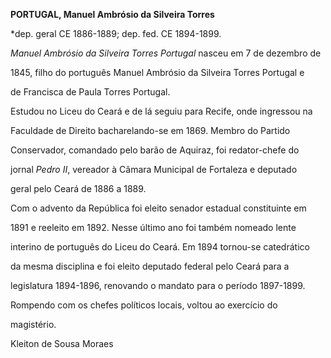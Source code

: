 **PORTUGAL, Manuel Ambrósio da Silveira Torres**



\*dep. geral CE 1886-1889; dep. fed. CE 1894-1899.



*Manuel Ambrósio da Silveira Torres Portugal* nasceu em 7 de dezembro de

1845, filho do português Manuel Ambrósio da Silveira Torres Portugal e

de Francisca de Paula Torres Portugal.



Estudou no Liceu do Ceará e de lá seguiu para Recife, onde ingressou na

Faculdade de Direito bacharelando-se em 1869. Membro do Partido

Conservador, comandado pelo barão de Aquiraz, foi redator-chefe do

jornal *Pedro II*, vereador à Câmara Municipal de Fortaleza e deputado

geral pelo Ceará de 1886 a 1889.



Com o advento da República foi eleito senador estadual constituinte em

1891 e reeleito em 1892. Nesse último ano foi também nomeado lente

interino de português do Liceu do Ceará. Em 1894 tornou-se catedrático

da mesma disciplina e foi eleito deputado federal pelo Ceará para a

legislatura 1894-1896, renovando o mandato para o período 1897-1899.

Rompendo com os chefes políticos locais, voltou ao exercício do

magistério.



Kleiton de Sousa Moraes



